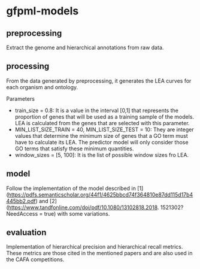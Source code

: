 # gfpml-models

## preprocessing

Extract the genome and hierarchical annotations from raw data.

## processing

From the data generated by preprocessing, it generates the LEA curves for each organism and ontology.

Parameters

+ train_size = 0.8: It is a value in the interval [0,1] that represents the proportion of genes that will be used as a training sample of the models. LEA is calculated from the genes that are selected with this parameter.
+ MIN_LIST_SIZE_TRAIN = 40, MIN_LIST_SIZE_TEST = 10: They are integer values that determine the minimum size of genes that a GO term must have to calculate its LEA. The predictor model will only consider those GO terms that satisfy these minimum quantities.
+ window_sizes = [5, 100]: It is the list of possible window sizes fro LEA.

## model

Follow the implementation of the model described in [1] (https://pdfs.semanticscholar.org/44f1/4625bbcd74f364810e87dd115d17b4445bb2.pdf) and [2] (https://www.tandfonline.com/doi/pdf/10.1080/13102818.2018. 1521302? NeedAccess = true) with some variations.

## evaluation

Implementation of hierarchical precision and hierarchical recall metrics. These metrics are those cited in the mentioned papers and are also used in the CAFA competitions.
